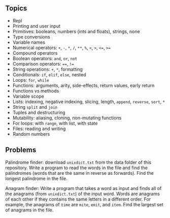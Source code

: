 ## Topics

- Repl
- Printing and user input
- Primitives: booleans, numbers (ints and floats), strings, none
- Type conversions
- Variable names
- Numerical operators: `+`, `-`, `*`, `/`, `**`, `%`, `<`, `>`, `<=`, `>=`
- Compound operators
- Boolean operators: `and`, `or`, `not`
- Comparison operators: `==`, `!=`
- String operations: `+`, `*`, formatting
- Conditionals: `if`, `elif`, `else`, nested
- Loops: `for`, `while`
- Functions: arguments, arity, side-effects, return values, early return
- Functions vs methods
- Variable scope
- Lists: indexing, negative indexing, slicing, length, `append`, `reverse`, `sort`, `*`
- String `split` and `join`
- Tuples and destructuring
- Mutability: aliasing, cloning, non-mutating functions
- For loops: with `range`, with list, with state
- Files: reading and writing
- Random numbers

## Problems

Palindrome finder: download `unixdict.txt` from the data folder of this repository. Write a program to read the words in the file and find the palindromes (words that are the same in reverse as forwards). Find the longest palindrome in the file.

Anagram finder: Write a program that takes a word as input and finds all of the anagrams (from `unixdict.txt`) of the input word. Words are anagrams of each other if they contains the same letters in a different order. For example, the anagrams of `time` are `mite`, `emit`, and `item`. Find the largest set of anagrams in the file.
